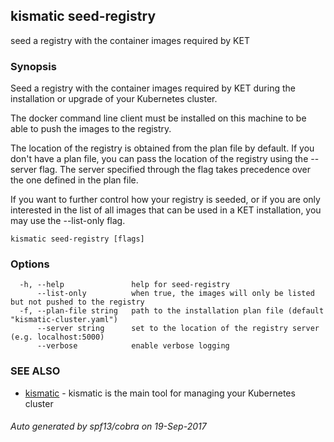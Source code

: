 ## kismatic seed-registry

seed a registry with the container images required by KET

### Synopsis



Seed a registry with the container images required by KET during the installation
or upgrade of your Kubernetes cluster.

The docker command line client must be installed on this machine to be able 
to push the images to the registry.

The location of the registry is obtained from the plan file by default. If you
don't have a plan file, you can pass the location of the registry using the 
--server flag. The server specified through the flag takes precedence over the 
one defined in the plan file.

If you want to further control how your registry is seeded, or if you are only
interested in the list of all images that can be used in a KET installation, you
may use the --list-only flag.


```
kismatic seed-registry [flags]
```

### Options

```
  -h, --help               help for seed-registry
      --list-only          when true, the images will only be listed but not pushed to the registry
  -f, --plan-file string   path to the installation plan file (default "kismatic-cluster.yaml")
      --server string      set to the location of the registry server (e.g. localhost:5000)
      --verbose            enable verbose logging
```

### SEE ALSO
* [kismatic](kismatic.md)	 - kismatic is the main tool for managing your Kubernetes cluster

###### Auto generated by spf13/cobra on 19-Sep-2017
